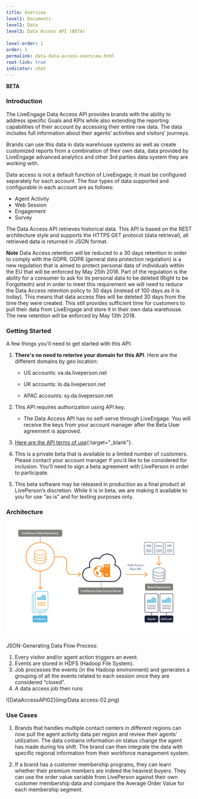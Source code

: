 ```yaml
---
title: Overview
level1: Documents
level2: Data
level3: Data Access API (BETA)

level-order: 1
order: 1
permalink: data-data-access-overview.html
root-link: true
indicator: chat
---
```


**BETA**

### Introduction

The LiveEngage Data Access API provides brands with the ability to address specific Goals and KPIs while also extending the reporting capabilities of their account by accessing their entire raw data. The data includes full information about their agents’ activities and visitors’ journeys.

Brands can use this data in data warehouse systems as well as create customized reports from a combination of their own data, data provided by LiveEngage advanced analytics and other 3rd parties data system they are working with.

Data access is not a default function of LiveEngage; it must be configured separately for each account.
The four types of data supported and configurable in each account are as follows:

* Agent Activity
* Web Session
* Engagement
* Survey

The Data Access API retrieves historical data. This API is based on the REST architecture style and supports the HTTPS GET protocol (data retrieval), all retrieved data is returned in JSON format.

**Note** 
Data Access retention will be reduced to a 30 days retention in order to comply with the GDPR.
GDPR (general data protection regulation) is a new regulation that is aimed to protect personal data of individuals within the EU that will be enforced by May 25th 2018.
Part of the regulation is the ability for a consumer to ask for its personal data to be deleted (Right to be Forgottedn) and in order to meet this requirement we will need to reduce the Data Access retention policy to 30 days (instead of 100 days as it is today).
This means that data access files will be deleted 30 days from the time they were created. This still provides sufficient time for customers to pull their data from LiveEngage and store it in their own data warehouse.
The new retention will be enforced by May 13th 2018.

### Getting Started

A few things you'll need to get started with this API:

1. **There's no need to reterive your domain for this API**. Here are the different domains by geo location:

	* US accounts: va.da.liveperson.net

	* UK accounts: lo.da.liveperson.net

	* APAC accounts: sy.da.liveperson.net

2. This API requires authorization using API key.

	* The Data Access API has no self-serve through LiveEngage. You will receive the keys from your account manager after the Beta User agreement is approved.

3. [Here are the API terms of use](https://www.liveperson.com/policies/apitou){:target="_blank"}.

4. This is a private beta that is available to a limited number of customers.  Please contact your account manager if you’d like to be considered for inclusion.  You’ll need to sign a beta agreement with LivePerson in order to participate.  

5. This beta software may be released in production as a final product at LivePerson’s discretion.  While it is in beta, we are making it available to you for use “as is” and for testing purposes only.



### Architecture

![DataAccessAPI](img/dataaccess.png)

JSON-Generating Data Flow Process:

1. Every visitor and/or agent action triggers an event.
2. Events are stored in HDFS (Hadoop File System).
3. Job processes the events (in the Hadoop environment) and generates a grouping of all the events related to each session once they are considered “closed”.
4. A data access job then runs

![DataAccessAPI02](img/Data access-02.png)


### Use Cases

1. Brands that handles multiple contact centers in different regions can now pull the agent activity data per region and review their agents’ utilization. The data contains information on status change the agent has made during his shift. The brand can then integrate the data with specific regional information from their workforce management system.

2. If a brand has a customer membership programs, they can learn whether their premium members are indeed the heaviest buyers. They can use the order value variable from LivePerson against their own customer membership data and compare the Average Order Value for each membership segment.
